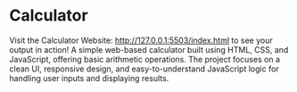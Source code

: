 # Calculator
Visit the Calculator Website: http://127.0.0.1:5503/index.html to see your output in action!
A simple web-based calculator built using HTML, CSS, and JavaScript, offering basic arithmetic operations. The project focuses on a clean UI, responsive design, and easy-to-understand JavaScript logic for handling user inputs and displaying results.
